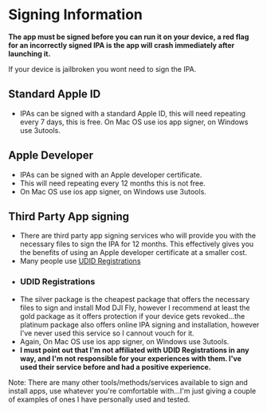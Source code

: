 # Signing Information

**The app must be signed before you can run it on your device, a red flag for an incorrectly signed IPA is the app will crash immediately after launching it.**

If your device is jailbroken you wont need to sign the IPA.

## Standard Apple ID
* IPAs can be signed with a standard Apple ID, this will need repeating every 7 days, this is free. On Mac OS use ios app signer, on Windows use 3utools.


## Apple Developer
* IPAs can be signed with an Apple developer certificate.
* This will need repeating every 12 months this is not free. 
* On Mac OS use ios app signer, on Windows use 3utools.


## Third Party App signing 
* There are third party app signing services who will provide you with the necessary files to sign the IPA for 12 months. This effectively gives you the benefits of using an Apple developer certificate at a smaller cost.
* Many people use [UDID Registrations](https://www.udidregistrations.com/buy)
* ### UDID Registrations
* The silver package is the cheapest package that offers the necessary files to sign and install Mod DJI Fly, however I recommend at least the gold package as it offers protection if your device gets revoked...the platinum package also offers online IPA signing and installation, however I've never used this service so I cannout vouch for it.
* Again, On Mac OS use ios app signer, on Windows use 3utools.
* **I must point out that I'm not affiliated with UDID Registrations in any way, and I'm not responsible for your experiences with them. I've used their service before and had a positive experience.**

Note: There are many other tools/methods/services available to sign and install apps, use whatever you're comfortable with...I'm just giving a couple of examples of ones I have personally used and tested.

